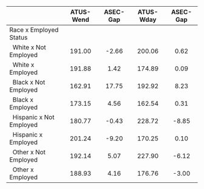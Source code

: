 
|                      |    ATUS-Wend |     ASEC-Gap |    ATUS-Wday |     ASEC-Gap |
| -------------------- | :----------: | :----------: | :----------: | :----------: |
| Race x Employed Status |              |              |              |              |
| &nbsp;&nbsp;White x Not Employed |       191.00 |        -2.66 |       200.06 |         0.62 |
| &nbsp;&nbsp;White x Employed |       191.88 |         1.42 |       174.89 |         0.09 |
| &nbsp;&nbsp;Black x Not Employed |       162.91 |        17.75 |       192.92 |         8.23 |
| &nbsp;&nbsp;Black x Employed |       173.15 |         4.56 |       162.54 |         0.31 |
| &nbsp;&nbsp;Hispanic x Not Employed |       180.77 |        -0.43 |       228.72 |        -8.85 |
| &nbsp;&nbsp;Hispanic x Employed |       201.24 |        -9.20 |       170.25 |         0.10 |
| &nbsp;&nbsp;Other x Not Employed |       192.14 |         5.07 |       227.90 |        -6.12 |
| &nbsp;&nbsp;Other x Employed |       188.93 |         4.16 |       176.76 |        -3.00 |

